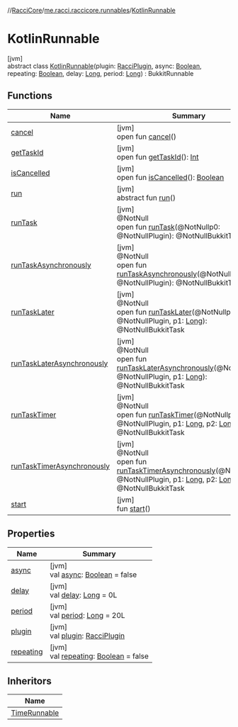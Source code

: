 //[RacciCore](../../../index.md)/[me.racci.raccicore.runnables](../index.md)/[KotlinRunnable](index.md)

# KotlinRunnable

[jvm]\
abstract class [KotlinRunnable](index.md)(plugin: [RacciPlugin](../../me.racci.raccicore/-racci-plugin/index.md), async: [Boolean](https://kotlinlang.org/api/latest/jvm/stdlib/kotlin/-boolean/index.html), repeating: [Boolean](https://kotlinlang.org/api/latest/jvm/stdlib/kotlin/-boolean/index.html), delay: [Long](https://kotlinlang.org/api/latest/jvm/stdlib/kotlin/-long/index.html), period: [Long](https://kotlinlang.org/api/latest/jvm/stdlib/kotlin/-long/index.html)) : BukkitRunnable

## Functions

| Name | Summary |
|---|---|
| [cancel](../-time-runnable/index.md#-1778178423%2FFunctions%2F-519281799) | [jvm]<br>open fun [cancel](../-time-runnable/index.md#-1778178423%2FFunctions%2F-519281799)() |
| [getTaskId](../-time-runnable/index.md#796542529%2FFunctions%2F-519281799) | [jvm]<br>open fun [getTaskId](../-time-runnable/index.md#796542529%2FFunctions%2F-519281799)(): [Int](https://kotlinlang.org/api/latest/jvm/stdlib/kotlin/-int/index.html) |
| [isCancelled](../-time-runnable/index.md#-1530665456%2FFunctions%2F-519281799) | [jvm]<br>open fun [isCancelled](../-time-runnable/index.md#-1530665456%2FFunctions%2F-519281799)(): [Boolean](https://kotlinlang.org/api/latest/jvm/stdlib/kotlin/-boolean/index.html) |
| [run](index.md#-853624561%2FFunctions%2F-519281799) | [jvm]<br>abstract fun [run](index.md#-853624561%2FFunctions%2F-519281799)() |
| [runTask](../-time-runnable/index.md#-1602658785%2FFunctions%2F-519281799) | [jvm]<br>@NotNull<br>open fun [runTask](../-time-runnable/index.md#-1602658785%2FFunctions%2F-519281799)(@NotNullp0: @NotNullPlugin): @NotNullBukkitTask |
| [runTaskAsynchronously](../-time-runnable/index.md#1779209546%2FFunctions%2F-519281799) | [jvm]<br>@NotNull<br>open fun [runTaskAsynchronously](../-time-runnable/index.md#1779209546%2FFunctions%2F-519281799)(@NotNullp0: @NotNullPlugin): @NotNullBukkitTask |
| [runTaskLater](../-time-runnable/index.md#1812878393%2FFunctions%2F-519281799) | [jvm]<br>@NotNull<br>open fun [runTaskLater](../-time-runnable/index.md#1812878393%2FFunctions%2F-519281799)(@NotNullp0: @NotNullPlugin, p1: [Long](https://kotlinlang.org/api/latest/jvm/stdlib/kotlin/-long/index.html)): @NotNullBukkitTask |
| [runTaskLaterAsynchronously](../-time-runnable/index.md#350548708%2FFunctions%2F-519281799) | [jvm]<br>@NotNull<br>open fun [runTaskLaterAsynchronously](../-time-runnable/index.md#350548708%2FFunctions%2F-519281799)(@NotNullp0: @NotNullPlugin, p1: [Long](https://kotlinlang.org/api/latest/jvm/stdlib/kotlin/-long/index.html)): @NotNullBukkitTask |
| [runTaskTimer](../-time-runnable/index.md#841103738%2FFunctions%2F-519281799) | [jvm]<br>@NotNull<br>open fun [runTaskTimer](../-time-runnable/index.md#841103738%2FFunctions%2F-519281799)(@NotNullp0: @NotNullPlugin, p1: [Long](https://kotlinlang.org/api/latest/jvm/stdlib/kotlin/-long/index.html), p2: [Long](https://kotlinlang.org/api/latest/jvm/stdlib/kotlin/-long/index.html)): @NotNullBukkitTask |
| [runTaskTimerAsynchronously](../-time-runnable/index.md#479702885%2FFunctions%2F-519281799) | [jvm]<br>@NotNull<br>open fun [runTaskTimerAsynchronously](../-time-runnable/index.md#479702885%2FFunctions%2F-519281799)(@NotNullp0: @NotNullPlugin, p1: [Long](https://kotlinlang.org/api/latest/jvm/stdlib/kotlin/-long/index.html), p2: [Long](https://kotlinlang.org/api/latest/jvm/stdlib/kotlin/-long/index.html)): @NotNullBukkitTask |
| [start](start.md) | [jvm]<br>fun [start](start.md)() |

## Properties

| Name | Summary |
|---|---|
| [async](async.md) | [jvm]<br>val [async](async.md): [Boolean](https://kotlinlang.org/api/latest/jvm/stdlib/kotlin/-boolean/index.html) = false |
| [delay](delay.md) | [jvm]<br>val [delay](delay.md): [Long](https://kotlinlang.org/api/latest/jvm/stdlib/kotlin/-long/index.html) = 0L |
| [period](period.md) | [jvm]<br>val [period](period.md): [Long](https://kotlinlang.org/api/latest/jvm/stdlib/kotlin/-long/index.html) = 20L |
| [plugin](plugin.md) | [jvm]<br>val [plugin](plugin.md): [RacciPlugin](../../me.racci.raccicore/-racci-plugin/index.md) |
| [repeating](repeating.md) | [jvm]<br>val [repeating](repeating.md): [Boolean](https://kotlinlang.org/api/latest/jvm/stdlib/kotlin/-boolean/index.html) = false |

## Inheritors

| Name |
|---|
| [TimeRunnable](../-time-runnable/index.md) |
